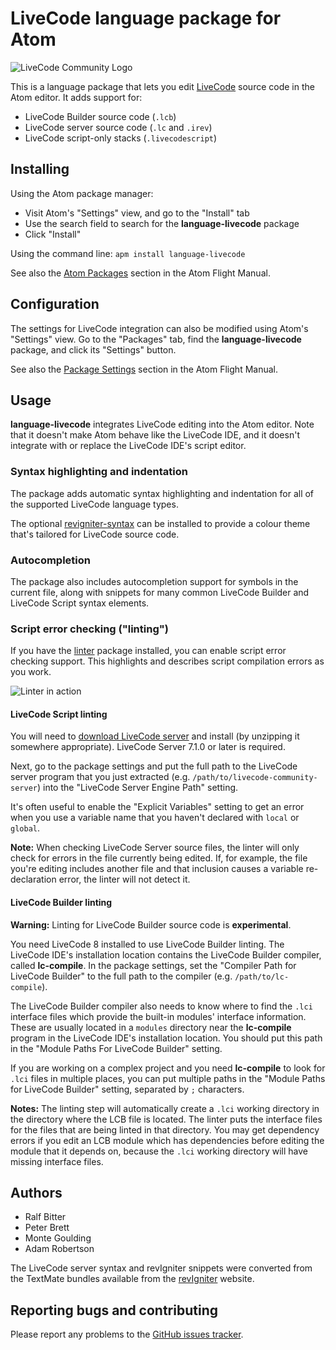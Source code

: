 # LiveCode language package for Atom

![LiveCode Community Logo](http://livecode.com/wp-content/uploads/2015/02/livecode-logo.png)

This is a language package that lets you edit [LiveCode](http://livecode.com/)
source code in the Atom editor.  It adds support for:

* LiveCode Builder source code (`.lcb`)
* LiveCode server source code (`.lc` and `.irev`)
* LiveCode script-only stacks (`.livecodescript`)

## Installing

Using the Atom package manager:

* Visit Atom's "Settings" view, and go to the "Install" tab
* Use the search field to search for the **language-livecode** package
* Click "Install"

Using the command line: `apm install language-livecode`

See also the [Atom Packages](https://atom.io/docs/v1.0.19/using-atom-atom-packages)
section in the Atom Flight Manual.

## Configuration

The settings for LiveCode integration can also be modified using Atom's
"Settings" view.  Go to the "Packages" tab, find the **language-livecode**
package, and click its "Settings" button.

See also the
[Package Settings](https://atom.io/docs/v1.0.19/using-atom-atom-packages#package-settings)
section in the Atom Flight Manual.

## Usage

**language-livecode** integrates LiveCode editing into the Atom editor.  Note
that it doesn't make Atom behave like the LiveCode IDE, and it doesn't
integrate with or replace the LiveCode IDE's script editor.

### Syntax highlighting and indentation

The package adds automatic syntax highlighting and indentation for all of the
supported LiveCode language types.

The optional [revigniter-syntax](https://atom.io/themes/revigniter-syntax)
can be installed to provide a colour theme that's tailored for LiveCode source
code.

### Autocompletion

The package also includes autocompletion support for symbols in the current
file, along with snippets for many common LiveCode Builder and LiveCode Script
syntax elements.

### Script error checking ("linting")

If you have the [linter](https://atom.io/packages/linter) package installed,
you can enable script error checking support.  This highlights and describes
script compilation errors as you work.

![Linter in action](http://ecove.on-rev.com/linter.gif)

#### LiveCode Script linting

You will need to
[download LiveCode server](https://downloads.livecode.com/livecode) and install
(by unzipping it somewhere appropriate).  LiveCode Server 7.1.0 or later is
required.

Next, go to the package settings and put the full path to the LiveCode server
program that you just extracted (e.g. `/path/to/livecode-community-server`)
into the "LiveCode Server Engine Path" setting.

It's often useful to enable the "Explicit Variables" setting to get an error
when you use a variable name that you haven't declared with `local` or
`global`.

**Note:** When checking LiveCode Server source files, the linter will only
check for errors in the file currently being edited.  If, for example, the file
you're editing includes another file and that inclusion causes a variable
re-declaration error, the linter will not detect it.

#### LiveCode Builder linting

**Warning:** Linting for LiveCode Builder source code is **experimental**.

You need LiveCode 8 installed to use LiveCode Builder linting.  The LiveCode
IDE's installation location contains the LiveCode Builder compiler, called
**lc-compile**.  In the package settings, set the "Compiler Path for LiveCode
Builder" to the full path to the compiler (e.g. `/path/to/lc-compile`).

The LiveCode Builder compiler also needs to know where to find the `.lci`
interface files which provide the built-in modules' interface information.
These are usually located in a `modules` directory near the **lc-compile**
program in the LiveCode IDE's installation location.  You should put this
path in the "Module Paths For LiveCode Builder" setting.

If you are working on a complex project and you need **lc-compile** to look for
`.lci` files in multiple places, you can put multiple paths in the "Module
Paths for LiveCode Builder" setting, separated by `;` characters.

**Notes:** The linting step will automatically create a `.lci` working
directory in the directory where the LCB file is located.  The linter puts the
interface files for the files that are being linted in that directory.  You may
get dependency errors if you edit an LCB module which has dependencies before
editing the module that it depends on, because the `.lci` working directory
will have missing interface files.

## Authors

* Ralf Bitter
* Peter Brett
* Monte Goulding
* Adam Robertson

The LiveCode server syntax and revIgniter snippets were converted from the
TextMate bundles available from the [revIgniter](http://revigniter.com/)
website.

## Reporting bugs and contributing

Please report any problems to the [GitHub issues tracker]( https://github.com/peter-b/atom-language-livecode/issues).
